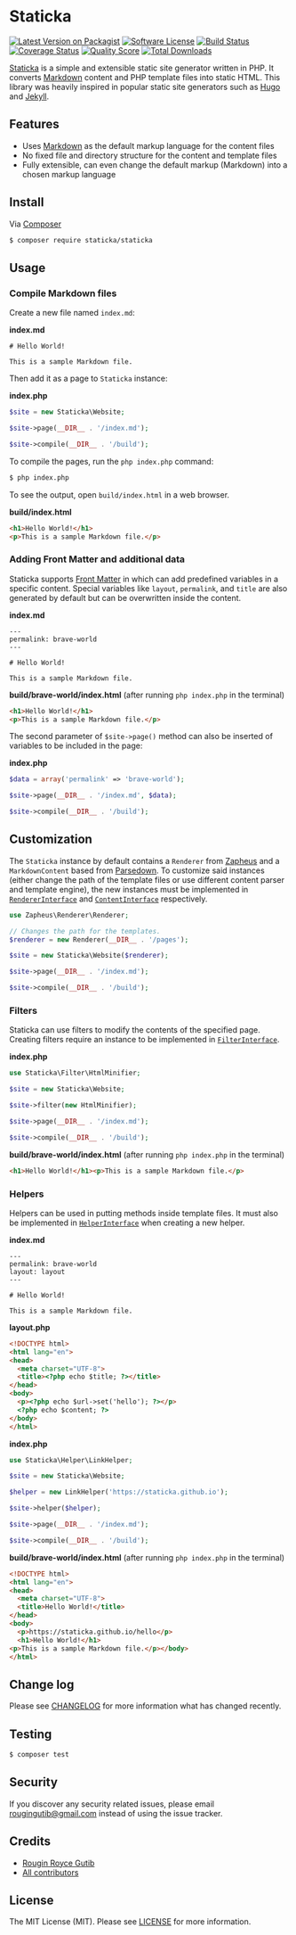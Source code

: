 # Staticka

[![Latest Version on Packagist][ico-version]][link-packagist]
[![Software License][ico-license]][link-license]
[![Build Status][ico-travis]][link-travis]
[![Coverage Status][ico-scrutinizer]][link-scrutinizer]
[![Quality Score][ico-code-quality]][link-code-quality]
[![Total Downloads][ico-downloads]][link-downloads]

[Staticka](https://staticka.github.io) is a simple and extensible static site generator written in PHP. It converts [Markdown](https://en.wikipedia.org/wiki/Markdown) content and PHP template files into static HTML. This library was heavily inspired in popular static site generators such as [Hugo](https://gohugo.io) and [Jekyll](https://jekyllrb.com).

## Features

* Uses [Markdown](https://en.wikipedia.org/wiki/Markdown) as the default markup language for the content files
* No fixed file and directory structure for the content and template files
* Fully extensible, can even change the default markup (Markdown) into a chosen markup language

## Install

Via [Composer](https://getcomposer.org)

``` bash
$ composer require staticka/staticka
```

## Usage

### Compile Markdown files

Create a new file named `index.md`:

**index.md**

```
# Hello World!

This is a sample Markdown file.
```

Then add it as a page to `Staticka` instance:

**index.php**

``` php
$site = new Staticka\Website;

$site->page(__DIR__ . '/index.md');

$site->compile(__DIR__ . '/build');
```

To compile the pages, run the `php index.php` command:

``` bash
$ php index.php
```

To see the output, open `build/index.html` in a web browser.

**build/index.html**

``` html
<h1>Hello World!</h1>
<p>This is a sample Markdown file.</p>
```

### Adding Front Matter and additional data

Staticka supports [Front Matter](https://jekyllrb.com/docs/frontmatter) in which can add predefined variables in a specific content. Special variables like `layout`, `permalink`, and `title` are also generated by default but can be overwritten inside the content.

**index.md**

```
---
permalink: brave-world
---

# Hello World!

This is a sample Markdown file.
```

**build/brave-world/index.html** (after running `php index.php` in the terminal)

``` html
<h1>Hello World!</h1>
<p>This is a sample Markdown file.</p>
```

The second parameter of `$site->page()` method can also be inserted of variables to be included in the page:

**index.php**

``` php
$data = array('permalink' => 'brave-world');

$site->page(__DIR__ . '/index.md', $data);

$site->compile(__DIR__ . '/build');
```

## Customization

The `Staticka` instance by default contains a `Renderer` from [Zapheus](https://zapheus.github.io) and a `MarkdownContent` based from [Parsedown](http://parsedown.org). To customize said instances (either change the path of the template files or use different content parser and template engine), the new instances must be implemented in [`RendererInterface`](https://github.com/zapheus/zapheus/blob/master/src/Renderer/RendererInterface.php) and [`ContentInterface`](https://github.com/staticka/staticka/blob/master/src/Content/ContentInterface.php) respectively.

``` php
use Zapheus\Renderer\Renderer;

// Changes the path for the templates.
$renderer = new Renderer(__DIR__ . '/pages');

$site = new Staticka\Website($renderer);

$site->page(__DIR__ . '/index.md');

$site->compile(__DIR__ . '/build');
```

### Filters

Staticka can use filters to modify the contents of the specified page. Creating filters require an instance to be implemented in [`FilterInterface`](https://github.com/staticka/staticka/blob/master/src/Filter/FilterInterface.php).

**index.php**

``` php
use Staticka\Filter\HtmlMinifier;

$site = new Staticka\Website;

$site->filter(new HtmlMinifier);

$site->page(__DIR__ . '/index.md');

$site->compile(__DIR__ . '/build');
```

**build/brave-world/index.html** (after running `php index.php` in the terminal)

``` html
<h1>Hello World!</h1><p>This is a sample Markdown file.</p>
```

### Helpers

Helpers can be used in putting methods inside template files. It must also be implemented in [`HelperInterface`](https://github.com/staticka/staticka/blob/master/src/Helper/HelperInterface.php) when creating a new helper.

**index.md**

```
---
permalink: brave-world
layout: layout
---

# Hello World!

This is a sample Markdown file.
```

**layout.php**

``` html
<!DOCTYPE html>
<html lang="en">
<head>
  <meta charset="UTF-8">
  <title><?php echo $title; ?></title>
</head>
<body>
  <p><?php echo $url->set('hello'); ?></p>
  <?php echo $content; ?>
</body>
</html>
```

**index.php**

``` php
use Staticka\Helper\LinkHelper;

$site = new Staticka\Website;

$helper = new LinkHelper('https://staticka.github.io');

$site->helper($helper);

$site->page(__DIR__ . '/index.md');

$site->compile(__DIR__ . '/build');
```

**build/brave-world/index.html** (after running `php index.php` in the terminal)

``` html
<!DOCTYPE html>
<html lang="en">
<head>
  <meta charset="UTF-8">
  <title>Hello World!</title>
</head>
<body>
  <p>https://staticka.github.io/hello</p>
  <h1>Hello World!</h1>
<p>This is a sample Markdown file.</p></body>
</html>
```

## Change log

Please see [CHANGELOG][link-changelog] for more information what has changed recently.

## Testing

``` bash
$ composer test
```

## Security

If you discover any security related issues, please email rougingutib@gmail.com instead of using the issue tracker.

## Credits

- [Rougin Royce Gutib][link-author]
- [All contributors][link-contributors]

## License

The MIT License (MIT). Please see [LICENSE][link-license] for more information.

[ico-version]: https://img.shields.io/packagist/v/staticka/staticka.svg?style=flat-square
[ico-license]: https://img.shields.io/badge/license-MIT-brightgreen.svg?style=flat-square
[ico-travis]: https://img.shields.io/travis/staticka/staticka/master.svg?style=flat-square
[ico-scrutinizer]: https://img.shields.io/scrutinizer/coverage/g/staticka/staticka.svg?style=flat-square
[ico-code-quality]: https://img.shields.io/scrutinizer/g/staticka/staticka.svg?style=flat-square
[ico-downloads]: https://img.shields.io/packagist/dt/staticka/staticka.svg?style=flat-square

[link-author]: https://rougin.github.io
[link-changelog]: https://github.com/staticka/staticka/blob/master/CHANGELOG.md
[link-code-quality]: https://scrutinizer-ci.com/g/staticka/staticka
[link-contributors]: https://github.com/staticka/staticka/contributors
[link-downloads]: https://packagist.org/packages/staticka/staticka
[link-license]: https://github.com/staticka/staticka/blob/master/LICENSE.md
[link-packagist]: https://packagist.org/packages/staticka/staticka
[link-scrutinizer]: https://scrutinizer-ci.com/g/staticka/staticka/code-structure
[link-travis]: https://travis-ci.org/staticka/staticka